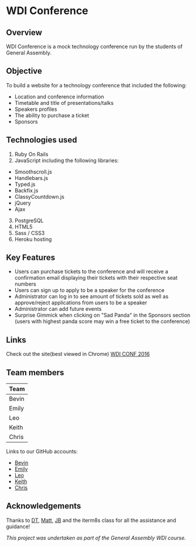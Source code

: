# WDI Conference

## Overview

WDI Conference is a mock technology conference run by the students of General Assembly.

## Objective

To build a website for a technology conference that included the following:
- Location and conference information
- Timetable and title of presentations/talks
- Speakers profiles
- The ability to purchase a ticket
- Sponsors

## Technologies used

1. Ruby On Rails
2. JavaScript including the following libraries:
  - Smoothscroll.js
  - Handlebars.js
  - Typed.js
  - Backfix.js
  - ClassyCountdown.js
  - jQuery
  - Ajax
3. PostgreSQL
4. HTML5
5. Sass / CSS3
6. Heroku hosting


## Key Features

- Users can purchase tickets to the conference and will receive a confirmation email displaying their tickets with their respective seat numbers
- Users can sign up to apply to be a speaker for the conference
- Administrator can log in to see amount of tickets sold as well as approve/reject applications from users to be a speaker
- Administrator can add future events
- Surprise Gimmick when clicking on "Sad Panda" in the Sponsors section (users with highest panda score may win a free ticket to the conference)

## Links

Check out the site(best viewed in Chrome) [WDI CONF 2016](https://code-play-wdi-conference.herokuapp.com/)

## Team members

| Team          |
| ------------- |
| Bevin         |
| Emily         |
| Leo           |
| Keith         |
| Chris         |


Links to our GitHub accounts:
- [Bevin](https://github.com/bevieboo)
- [Emily](https://github.com/EmilyBie)
- [Leo](https://github.com/YehongYou)
- [Keith](https://github.com/keitheous)
- [Chris](https://github.com/hanernlee)


## Acknowledgements

Thanks to [DT](https://github.com/epoch), [Matt](https://github.com/mattswann), [JB](https://github.com/bairstow) and the iterm8s class for all the assistance and guidance!

*This project was undertaken as part of the General Assembly WDI course.*
